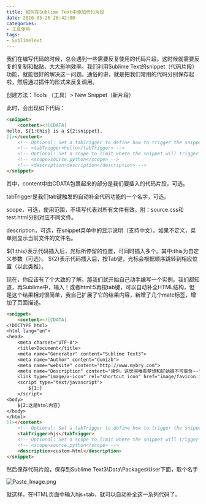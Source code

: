 ```yaml
---
title: 如何在Sublime Text中添加代码片段
date: 2016-05-26 20:42:00
categories:
- 工具使用
tags:
- SublimeText
---
```


我们在编写代码的时候，总会遇到一些需要反复使用的代码片段。这时候就需要反复的复制和黏贴，大大影响效率。我们利用Sublime Text的snippet（代码片段）功能，就能很好的解决这一问题。通俗的讲，就是把我们常用的代码分别保存起啦，然后通过插件的形式来反复调用。
<!-- more -->
创建方法：Tools （工具）> New Snippet（新片段）

此时，会出现如下代码：
```html
<snippet>
	<content><![CDATA[
Hello, ${1:this} is a ${2:snippet}.
]]></content>
	<!-- Optional: Set a tabTrigger to define how to trigger the snippet -->
	<!-- <tabTrigger>hello</tabTrigger> -->
	<!-- Optional: Set a scope to limit where the snippet will trigger -->
	<!-- <scope>source.python</scope> -->
	<!-- <description>description</description> -->
</snippet>
```
其中，content中由CDATA包裹起来的部分是我们要插入的代码片段，可选。

tabTrigger是我们tab键触发的自动补全代码功能的一个名字，可选。

scope，可选，使用范围，不填写代表对所有文件有效。附：source.css和test.html分别对应不同文件。

description，可选，在snippet菜单中的显示说明（支持中文）。如果不定义，菜单则显示当前文件的文件名。

${1:this}表示代码插入后，光标所停留的位置，可同时插入多个。其中:this为自定义参数（可选）。
${2}表示代码插入后，按Tab键，光标会根据顺序跳转到相应位置（以此类推）。

现在，你应该有了个大致的了解。那我们就开始自己动手编写一个实例。我们都知道，再Sublime中，输入！或者html:5再按tab键，可以自动补全HTML结构，但是这个结果相对很简单，我自己扩展了它的结果内容，新增了几个mate标签，增加了页面描述。
```html
<snippet>
	<content><![CDATA[
<!DOCTYPE html>
<html lang="en">
<head>
	<meta charset="UTF-8">
	<title>Document</title>
	<meta name="Generator" content="Sublime Text3">
	<meta name="Author" content="dunizb">
    <meta name="website" content="http://www.mybry.com">
    <meta name="Description" content="读你，这世间唯有梦想和好姑娘不可辜负~~">
    <link type="image/x-icon" rel="shortcut icon" href="image/favicon.ico" />
	<script type="text/javascript">
		${1:}
	</script>
<body>
    ${2:这是html内容}
</body>
</html>
]]></content>
	<!-- Optional: Set a tabTrigger to define how to trigger the snippet -->
	<tabTrigger>hjs</tabTrigger>
	<!-- Optional: Set a scope to limit where the snippet will trigger -->
	<!-- <scope>source.python</scope> -->
	<description>custom-html</description>
</snippet>
```
然后保存代码片段，保存到Sublime Text3\Data\Packages\User下面，取个名字

![Paste_Image.png](http://upload-images.jianshu.io/upload_images/68937-dfcf978a7b66ff78.png?imageMogr2/auto-orient/strip%7CimageView2/2/w/1240)

就这样，在HTML页面中输入hjs+tab，就可以自动补全这一系列代码了。